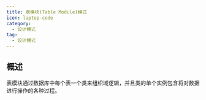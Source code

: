 ```yaml
---
title: 表模块(Table Module)模式
icon: laptop-code
category:
  - 设计模式
tag:
  - 设计模式
---
```


## 概述

表模块通过数据库中每个表一个类来组织域逻辑，并且类的单个实例包含将对数据进行操作的各种过程。